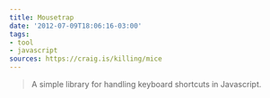 ```yaml
---
title: Mousetrap
date: '2012-07-09T18:06:16-03:00'
tags:
- tool
- javascript
sources: https://craig.is/killing/mice
---
```

> A simple library for handling keyboard shortcuts in Javascript.
